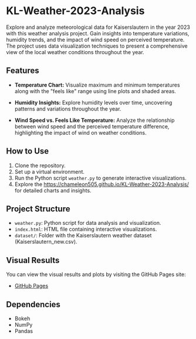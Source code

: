 # KL-Weather-2023-Analysis

Explore and analyze meteorological data for Kaiserslautern in the year 2023 with this weather analysis project. Gain insights into temperature variations, humidity trends, and the impact of wind speed on perceived temperature. The project uses data visualization techniques to present a comprehensive view of the local weather conditions throughout the year.

## Features

- **Temperature Chart:** Visualize maximum and minimum temperatures along with the "feels like" range using line plots and shaded areas.

- **Humidity Insights:** Explore humidity levels over time, uncovering patterns and variations throughout the year.

- **Wind Speed vs. Feels Like Temperature:** Analyze the relationship between wind speed and the perceived temperature difference, highlighting the impact of wind on weather conditions.

## How to Use

1. Clone the repository.
2. Set up a virtual environment.
3. Run the Python script `weather.py` to generate interactive visualizations.
4. Explore the https://chameleon505.github.io/KL-Weather-2023-Analysis/ for detailed charts and insights.

## Project Structure

- `weather.py`: Python script for data analysis and visualization.
- `index.html`: HTML file containing interactive visualizations.
- `dataset/`: Folder with the Kaiserslautern weather dataset (Kaiserslautern_new.csv).

  
## Visual Results

You can view the visual results and plots by visiting the GitHub Pages site:

- [GitHub Pages](https://chameleon505.github.io/KL-Weather-2023-Analysis/)
## Dependencies

- Bokeh
- NumPy
- Pandas

